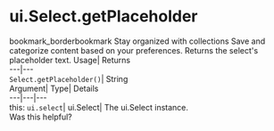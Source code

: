  
#  ui.Select.getPlaceholder
bookmark_borderbookmark Stay organized with collections  Save and categorize content based on your preferences.
Returns the select's placeholder text. 
Usage| Returns  
---|---  
`Select.getPlaceholder()`| String  
Argument| Type| Details  
---|---|---  
this: `ui.select`| ui.Select| The ui.Select instance.  
Was this helpful?
